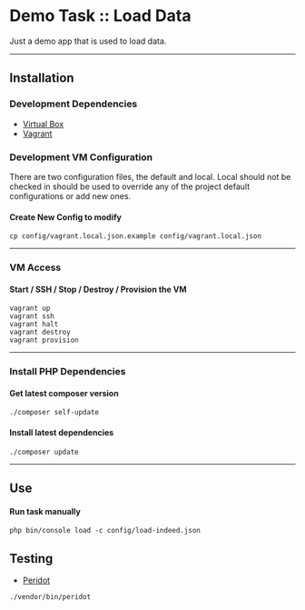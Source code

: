 Demo Task :: Load Data
======================

Just a demo app that is used to load data.  

----

Installation 
------------

### Development Dependencies

- [Virtual Box](https://www.virtualbox.org/wiki/Downloads)
- [Vagrant](https://www.vagrantup.com/downloads.html)

### Development VM Configuration
There are two configuration files, the default and local. Local should not be checked in should be used to override any of the project default configurations or add new ones. 

#### Create New Config to modify
```
cp config/vagrant.local.json.example config/vagrant.local.json
```

----

### VM Access

#### Start / SSH / Stop / Destroy / Provision the VM

```
vagrant up
vagrant ssh
vagrant halt
vagrant destroy
vagrant provision
```

----

### Install PHP Dependencies

#### Get latest composer version
```
./composer self-update
```

#### Install latest dependencies
```
./composer update
```

----

Use
---

#### Run task manually
```
php bin/console load -c config/load-indeed.json
```

Testing
-------

- [Peridot](http://peridot-php.github.io/)

```
./vendor/bin/peridot
```




